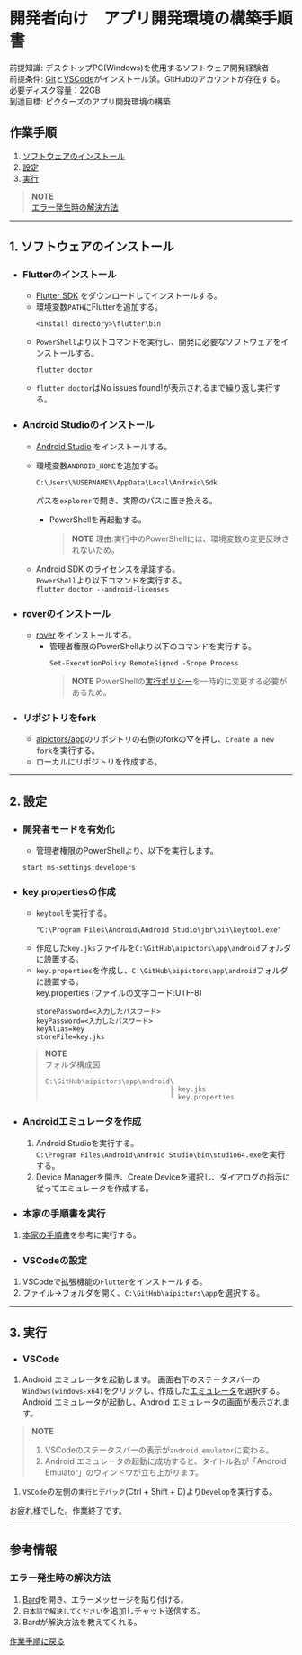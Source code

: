 # 開発者向け　アプリ開発環境の構築手順書

前提知識: デスクトップPC(Windows)を使用するソフトウェア開発経験者  
前提条件:  [Git](https://git-scm.com/)と[VSCode](https://code.visualstudio.com/)がインストール済。GitHubのアカウントが存在する。  
必要ディスク容量：22GB  
到達目標: ピクターズのアプリ開発環境の構築  
<!-- 容量計算
Flutter…2.07 GB  
Android Studio…8 GB  
https://developer.android.com/studio/install?hl=ja#windows  
Android avd…8.64 GB  
リポジトリ…20.4 MB  
-->
## 作業手順  
1. [ソフトウェアのインストール](#1-ソフトウェアのインストール)  
1. [設定](#2-設定)  
1. [実行](#3-実行)  

> **NOTE**  
> [エラー発生時の解決方法](#エラー発生時の解決方法)

---

## 1. ソフトウェアのインストール
- ### Flutterのインストール
  -  [Flutter SDK](https://docs.flutter.dev/get-started/install/windows) をダウンロードしてインストールする。  
  -  環境変数`PATH`にFlutterを追加する。  
      ~~~
      <install directory>\flutter\bin
      ~~~
  -  `PowerShell`より以下コマンドを実行し、開発に必要なソフトウェアをインストールする。  
     ~~~
     flutter doctor
     ~~~
  -  `flutter doctor`はNo issues found!が表示されるまで繰り返し実行する。  

- ### Android Studioのインストール
  - [Android Studio](https://docs.flutter.dev/get-started/install/windows#android-setup) をインストールする。  
  - 環境変数`ANDROID_HOME`を追加する。  
     ```
     C:\Users\%USERNAME%\AppData\Local\Android\Sdk
     ```
     パスを`explorer`で開き、実際のパスに置き換える。
     - PowerShellを再起動する。 
       > **NOTE**
       > 理由:実行中のPowerShellには、環境変数の変更反映されないため。  

  - Android SDK のライセンスを承諾する。  
    `PowerShell`より以下コマンドを実行する。  
        ```
        flutter doctor --android-licenses
        ```

- ### roverのインストール
  - [rover](https://www.apollographql.com/docs/rover/getting-started/#windows-powershell-installer)  をインストールする。
    - 管理者権限のPowerShellより以下のコマンドを実行する。
      ```
      Set-ExecutionPolicy RemoteSigned -Scope Process
      ```
      > **NOTE**
      > PowerShellの[実行ポリシー](https://learn.microsoft.com/ja-jp/powershell/module/microsoft.powershell.core/about/about_execution_policies)を一時的に変更する必要があるため。 
- ### リポジトリをfork
  - [aipictors/app](https://github.com/aipictors/app)のリポジトリの右側のforkの▽を押し、`Create a new fork`を実行する。
  -  ローカルにリポジトリを作成する。

---

## 2. 設定
- ### 開発者モードを有効化
  -  管理者権限のPowerShellより、以下を実行します。
    ```
    start ms-settings:developers
    ```
- ### key.propertiesの作成
  -   `keytool`を実行する。  
      ```
      "C:\Program Files\Android\Android Studio\jbr\bin\keytool.exe"
      ```  
  - 作成した`key.jks`ファイルを`C:\GitHub\aipictors\app\android`フォルダに設置する。  
  - `key.properties`を作成し、`C:\GitHub\aipictors\app\android`フォルダに設置する。  
    key.properties (ファイルの文字コード:UTF-8)  
      ```key.properties
      storePassword=<入力したパスワード>
      keyPassword=<入力したパスワード>
      keyAlias=key  
      storeFile=key.jks  
      ```
  > **NOTE**  
  > フォルダ構成図
  > ```
  > C:\GitHub\aipictors\app\android\
  >                                ├ key.jks
  >                                └ key.properties
  > ```
- ### Androidエミュレータを作成

  1. Android Studioを実行する。  
`C:\Program Files\Android\Android Studio\bin\studio64.exe`を実行する。  
  1. Device Managerを開き、Create Deviceを選択し、ダイアログの指示に従ってエミュレータを作成する。  

- ### 本家の手順書を実行
1. [本家の手順書](https://github.com/aipictors/app/blob/main/README.md)を参考に実行する。  

- ### VSCodeの設定
1. VSCodeで拡張機能の`Flutter`をインストールする。  
1. ファイル→フォルダを開く、`C:\GitHub\aipictors\app`を選択する。  

---

## 3. 実行
- ### VSCode
1. Android エミュレータを起動します。
画面右下のステータスバーの`Windows(windows-x64)`をクリックし、作成した[エミュレータ](#Androidエミュレータを作成)を選択する。  
Android エミュレータが起動し、Android エミュレータの画面が表示されます。
> **NOTE**
> 1. VSCodeのステータスバーの表示が`android emulator`に変わる。
> 2. Android エミュレータの起動に成功すると、タイトル名が「Android Emulator」のウィンドウが立ち上がります。

1. `VSCode`の左側の`実行とデバック`(Ctrl + Shift + D)より`Develop`を実行する。

お疲れ様でした。作業終了です。

---

## 参考情報
### エラー発生時の解決方法
  1. [Bard](https://bard.google.com/)を開き、エラーメッセージを貼り付ける。  
  2. `日本語で解決してください`を追加しチャット送信する。  
  3. Bardが解決方法を教えてくれる。  

[作業手順に戻る](#作業手順)

